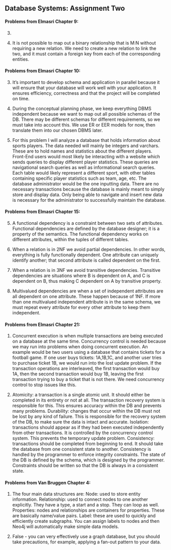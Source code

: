 ## Database Systems: Assignment Two

#### Problems from Elmasri Chapter 9:
3. 




7. It is not possible to map out a binary relationship that is M:N without requiring a new relation. We need to create a new relation to link the two, and it must contain a foreign key from each of the corresponding entities.

#### Problems from Elmasri Chapter 10:


3. It’s important to develop schema and application in parallel because it will ensure that your database will work well with your application. It ensures efficiency, correctness and that the project will be completed on time.

4. During the conceptual planning phase, we keep everything DBMS independent because we want to map out all possible schemas of the DB. There may be different schemas for different requirements, so we must take into account this. We use ER or EER models for now, then translate them into our chosen DBMS later.

6. For this problem I will analyze a database that holds information about sports players. The data needed will mainly be integers and varchars. These are to hold names and statistics about the different players. Front-End users would most likely be interacting with a website which sends queries to display different player statistics. These queries are navigational search queries as well as informational search queries. Each table would likely represent a different sport, with other tables containing specific player statistics such as team, age, etc. The database administrator would be the one inputting data. There are no necessary transactions because the database is mainly meant to simply store and display data. Only being able to navigate and insert new data is necessary for the administrator to successfully maintain the database.

#### Problems from Elmasri Chapter 15:


5. A functional dependency is a constraint between two sets of attributes. Functional dependencies are defined by the database designer; it is a property of the semantics. The functional dependency works on different attributes, within the tuples of different tables. 

9. When a relation is in 2NF we avoid partial dependencies. In other words, everything is fully functionally dependent. One attribute can uniquely identify another; that second attribute is called dependent on the first.

10. When a relation is in 3NF we avoid transitive dependencies. Transitive dependencies are situations where B is dependent on A, and C is dependent on B, thus making C dependent on A by transitive property.  

13. Multivalued dependencies are when a set of independent attributes are all dependent on one attribute. These happen because of 1NF. If more than one multivalued independent attribute is in the same schema, we must repeat every attribute for every other attribute to keep them independent.



#### Problems from Elmasri Chapter 21:


1. Concurrent execution is when multiple transactions are being executed on a database at the same time. Concurrency control is needed because we may run into problems when doing concurrent execution. An example would be two users using a database that contains tickets for a football game. If one user buys tickets: 1A,1B,1C, and another user tries to purchase ticket 1B, we would run into the lost update problem. If the transaction operations are interleaved, the first transaction would buy 1A, then the second transaction would buy 1B, leaving the first transaction trying to buy a ticket that is not there. We need concurrency control to stop issues like this.


6. Atomicity: a transaction is a single atomic unit. It should either be completed in its entirety or not at all. The transaction recovery system is responsible for this. This ensures accuracy within the DB and prevents many problems.
Durability: changes that occur within the DB must not be lost by any kind of failure. This is responsible for the recovery system of the DB, to make sure the data is intact and accurate. Isolation: transactions should appear as if they had been executed independently from other transactions. It is controlled by the concurrency control system. This prevents the temporary update problem. 
Consistency: transactions should be completed from beginning to end. It should take the database from one consistent state to another. Consistency is handled by the programmer to enforce integrity constraints. The state of the DB is defined by the schema, which is designed by the programmer. Constraints should be written so that the DB is always in a consistent state.


#### Problems from Van Bruggen Chapter 4:


1. The four main data structures are: Node: used to store entity information. Relationship: used to connect nodes to one another explicitly. They have a type, a start and a stop. They can loop as well. Properties: nodes and relationships are containers for properties. These are basically name/value pairs. Label: these are used to quickly and efficiently create subgraphs. You can assign labels to nodes and then Neo4j will automatically make simple data models.

3. False - you can very effectively use a graph database, but you should take precautions, for example, applying a fan-out pattern to your data.
